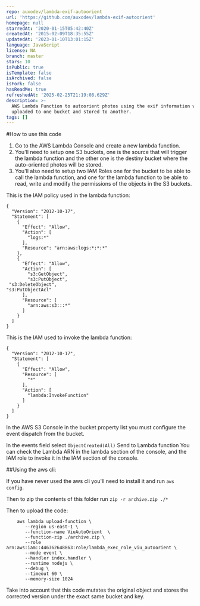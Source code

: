 ```yaml
---
repo: auxodev/lambda-exif-autoorient
url: 'https://github.com/auxodev/lambda-exif-autoorient'
homepage: null
starredAt: '2020-01-15T05:42:40Z'
createdAt: '2015-02-09T18:35:55Z'
updatedAt: '2023-01-10T13:01:15Z'
language: JavaScript
license: NA
branch: master
stars: 10
isPublic: true
isTemplate: false
isArchived: false
isFork: false
hasReadMe: true
refreshedAt: '2025-02-25T21:19:08.629Z'
description: >-
  AWS Lambda Function to autoorient photos using the exif information when
  uploaded to one bucket and stored to another.
tags: []
---
```


#How to use this code

1. Go to the AWS Lambda Console and create a new lambda function.
2. You'll need to setup one S3 buckets, one is the source that will trigger the lambda function and the other one is the destiny bucket where the auto-oriented photos will be stored.
3. You'll also need to setup two IAM Roles one for the bucket to be able to call the lambda function, and one for the lambda function to be able to read, write and modify the permissions of the objects in the S3 buckets.

This is the IAM policy used in the lambda function:

```
{
  "Version": "2012-10-17",
  "Statement": [
    {
      "Effect": "Allow",
      "Action": [
        "logs:*"
      ],
      "Resource": "arn:aws:logs:*:*:*"
    },
    {
      "Effect": "Allow",
      "Action": [
        "s3:GetObject",
        "s3:PutObject",
 "s3:DeleteObject",
"s3:PutObjectAcl"
      ],
      "Resource": [
        "arn:aws:s3:::*"
      ]
    }
  ]
}
```

This is the IAM used to invoke the lambda function:
```
{
  "Version": "2012-10-17",
  "Statement": [
    {
      "Effect": "Allow",
      "Resource": [
        "*"
      ],
      "Action": [
        "lambda:InvokeFunction"
      ]
    }
  ]
}

```
In the AWS S3 Console in the bucket property list you must configure the event dispatch from the bucket.

In the events field select `ObjectCreated(All)`
Send to Lambda function
You can check the Lambda ARN in the lambda section of the console, and the IAM role to invoke it in the IAM section of the console.

##Using the aws cli:

If you have never used the aws cli you'll need to install it and run `aws config`.

Then to zip the contents of this folder run `zip -r archive.zip ./*`

Then to upload the code:

		aws lambda upload-function \
		   --region us-east-1 \
		   --function-name ViuAutoOrient  \
		   --function-zip ./archive.zip \
		   --role arn:aws:iam::446362648863:role/lambda_exec_role_viu_autoorient \
		   --mode event \
		   --handler index.handler \
		   --runtime nodejs \
		   --debug \
		   --timeout 60 \
		   --memory-size 1024

Take into account that this code mutates the original object and stores the corrected version under the exact same bucket and key.
